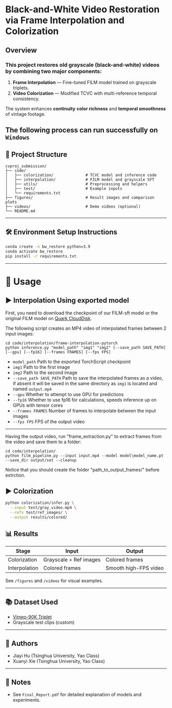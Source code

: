 # Black-and-White Video Restoration via Frame Interpolation and Colorization 

##  Overview

### This project restores old grayscale (black-and-white) videos by combining two major components:

1.  **Frame Interpolation** — Fine-tuned FILM model trained on grayscale triplets.
2.  **Video Colorization** — Modified TCVC with multi-reference temporal consistency.

The system enhances **continuity** **color richness** and **temporal smoothness** of vintage footage.

The following process can run successfully on ``Windows``
---

## 📁 Project Structure

```text
cvproj_submission/
├── code/
│   ├── colorization/              # TCVC model and inference code
│   ├── interpolation/             # FILM model and grayscale SFT
│   ├── utils/                     # Preprocessing and helpers
│   ├── test/                      # Example inputs
│   └── requirements.txt
├── figures/                       # Result images and comparison plots
├── videos/                        # Demo videos (optional)
└── README.md
```

---

## 🛠️ Environment Setup Instructions

```bash
conda create -n bw_restore python=3.9
conda activate bw_restore
pip install -r requirements.txt
```

---

# 🔧 Usage

## ▶ Interpolation Using exported model
First, you need to download the checkpoint of our FILM-sft model or the original FILM model on [Quark CloudDisk](https://drive.google.com/drive/folders/1XwXQZw_q5_Z-5_Yyz7yjw_jXQ5Q_YxQ5?usp=sharing).

The following script creates an MP4 video of interpolated frames between 2 input images:
```
cd code/interpolation/frame-interpolation-pytorch
python inference.py "model_path" "img1" "img2" [--save_path SAVE_PATH] [--gpu] [--fp16] [--frames FRAMES] [--fps FPS]
```
* ```model_path``` Path to the exported TorchScript checkpoint
* ```img1``` Path to the first image
* ```img2``` Path to the second image
* ```--save_path SAVE_PATH``` Path to save the interpolated frames as a video, if absent it will be saved in the same directory as ```img1``` is located and named ```output.mp4```
* ```--gpu``` Whether to attempt to use GPU for predictions
* ```--fp16``` Whether to use fp16 for calculations, speeds inference up on GPUs with tensor cores
* ```--frames FRAMES``` Number of frames to interpolate between the input images
* ```--fps FPS``` FPS of the output video
---

Having the output video, run "frame_extraction.py" to extract frames from the video and save them to a folder:
```
cd code/interpolation/
python film_pipeline.py --input input.mp4 --model model\model_name.pt --save_dir output/set --cleanup
```
Notice that you should create the folder "path_to_output_frames/" before extrction.

## ▶ Colorization

```bash
python colorization/infer.py \
  --input test/gray_video.mp4 \
  --refs test/ref_images/ \
  --output results/colored/
```




## 📊 Results

| Stage          | Input                     | Output                       |
|----------------|----------------------------|-------------------------------|
| Colorization   | Grayscale + Ref images     | Colored frames                |
| Interpolation  | Colored frames             | Smooth high-FPS video         |

See `/figures` and `/videos` for visual examples.

---

## 📚 Dataset Used

- [Vimeo-90K Triplet](http://toflow.csail.mit.edu/)
- Grayscale test clips (custom)

---

## 👥 Authors

- Jiayi Hu (Tsinghua University, Yao Class)
- Xuanyi Xie (Tsinghua University, Yao Class)

---

## 📌 Notes

- See `Final_Report.pdf` for detailed explanation of models and experiments.
